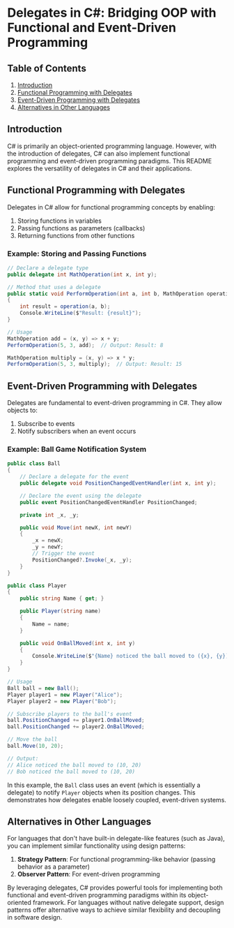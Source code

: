 # Delegates in C#: Bridging OOP with Functional and Event-Driven Programming

## Table of Contents
1. [Introduction](#introduction)
2. [Functional Programming with Delegates](#functional-programming-with-delegates)
3. [Event-Driven Programming with Delegates](#event-driven-programming-with-delegates)
4. [Alternatives in Other Languages](#alternatives-in-other-languages)

## Introduction

C# is primarily an object-oriented programming language. However, with the introduction of delegates, C# can also implement functional programming and event-driven programming paradigms. This README explores the versatility of delegates in C# and their applications.

## Functional Programming with Delegates

Delegates in C# allow for functional programming concepts by enabling:

1. Storing functions in variables
2. Passing functions as parameters (callbacks)
3. Returning functions from other functions

### Example: Storing and Passing Functions

```csharp
// Declare a delegate type
public delegate int MathOperation(int x, int y);

// Method that uses a delegate
public static void PerformOperation(int a, int b, MathOperation operation)
{
    int result = operation(a, b);
    Console.WriteLine($"Result: {result}");
}

// Usage
MathOperation add = (x, y) => x + y;
PerformOperation(5, 3, add);  // Output: Result: 8

MathOperation multiply = (x, y) => x * y;
PerformOperation(5, 3, multiply);  // Output: Result: 15
```

## Event-Driven Programming with Delegates

Delegates are fundamental to event-driven programming in C#. They allow objects to:

1. Subscribe to events
2. Notify subscribers when an event occurs

### Example: Ball Game Notification System

```csharp
public class Ball
{
    // Declare a delegate for the event
    public delegate void PositionChangedEventHandler(int x, int y);

    // Declare the event using the delegate
    public event PositionChangedEventHandler PositionChanged;

    private int _x, _y;

    public void Move(int newX, int newY)
    {
        _x = newX;
        _y = newY;
        // Trigger the event
        PositionChanged?.Invoke(_x, _y);
    }
}

public class Player
{
    public string Name { get; }

    public Player(string name)
    {
        Name = name;
    }

    public void OnBallMoved(int x, int y)
    {
        Console.WriteLine($"{Name} noticed the ball moved to ({x}, {y})");
    }
}

// Usage
Ball ball = new Ball();
Player player1 = new Player("Alice");
Player player2 = new Player("Bob");

// Subscribe players to the ball's event
ball.PositionChanged += player1.OnBallMoved;
ball.PositionChanged += player2.OnBallMoved;

// Move the ball
ball.Move(10, 20);

// Output:
// Alice noticed the ball moved to (10, 20)
// Bob noticed the ball moved to (10, 20)
```

In this example, the `Ball` class uses an event (which is essentially a delegate) to notify `Player` objects when its position changes. This demonstrates how delegates enable loosely coupled, event-driven systems.

## Alternatives in Other Languages

For languages that don't have built-in delegate-like features (such as Java), you can implement similar functionality using design patterns:

1. **Strategy Pattern**: For functional programming-like behavior (passing behavior as a parameter)
2. **Observer Pattern**: For event-driven programming



By leveraging delegates, C# provides powerful tools for implementing both functional and event-driven programming paradigms within its object-oriented framework. For languages without native delegate support, design patterns offer alternative ways to achieve similar flexibility and decoupling in software design.
